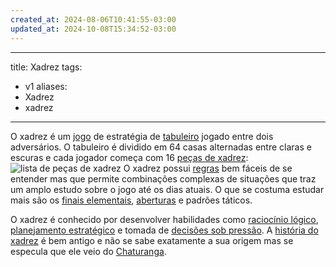 ```yaml
---
created_at: 2024-08-06T10:41:55-03:00
updated_at: 2024-10-08T15:34:52-03:00
---
```

---
title: Xadrez
tags:
  - v1
aliases:
  - Xadrez
  - xadrez
----

O xadrez é um [jogo](../../../../atomos/2024/07/08/Jogo.md) de estratégia de [tabuleiro](../../../../atomos/2024/07/08/Jogo_de_tabuleiro.md) jogado entre dois adversários. O tabuleiro é dividido em 64 casas alternadas entre claras e escuras e cada jogador começa com 16 [peças de xadrez](../../../../atomos/2024/07/08/Xadrez_Pecas.md):
![lista de peças de xadrez](../../../../atomos/2024/07/08/Xadrez_Pecas.md#^lista-de-pecas)
O xadrez possui [regras](../../../../atomos/2024/07/08/Xadrez_Regras.md) bem fáceis de se entender mas que permite combinações complexas de situações que traz um amplo estudo sobre o jogo até os dias atuais. O que se costuma estudar mais são os [finais elementais](../../07/26/Xadrez_Finais_elementais.md), [aberturas](../../../../atomos/2024/07/26/Xadrez_Aberturas.md) e padrões táticos.

O xadrez é conhecido por desenvolver habilidades como [raciocínio lógico](../../../../atomos/2024/07/26/Raciocinio_logico.md), [planejamento estratégico](../../../../atomos/2024/07/26/Planejamento_estrategico.md) e tomada de [decisões sob pressão](../../../../atomos/2024/07/08/Decisoes_sob_pressao.md). A [história do xadrez](../../../../atomos/2024/07/08/Xadrez_Historia.md) é bem antigo e não se sabe exatamente a sua origem mas se especula que ele veio do [Chaturanga](../../../../atomos/2024/07/08/Chaturanga.md).
